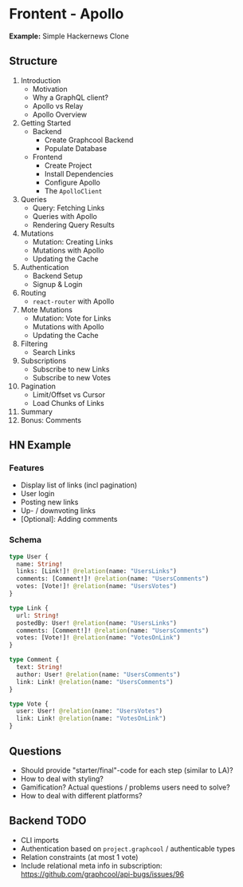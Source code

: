 # Frontent - Apollo

**Example:** Simple Hackernews Clone

## Structure

1. Introduction
    - Motivation
    - Why a GraphQL client?
    - Apollo vs Relay
    - Apollo Overview
2. Getting Started
    - Backend
        - Create Graphcool Backend 
        - Populate Database
    - Frontend
        - Create Project 
        - Install Dependencies
        - Configure Apollo
        - The `ApolloClient`
3. Queries
    - Query: Fetching Links
    - Queries with Apollo
    - Rendering Query Results
4. Mutations
    - Mutation: Creating Links
    - Mutations with Apollo
    - Updating the Cache
5. Authentication
    - Backend Setup
    - Signup & Login
6. Routing
    - `react-router` with Apollo
7. Mote Mutations
    - Mutation: Vote for Links
    - Mutations with Apollo
    - Updating the Cache
8. Filtering
    - Search Links
9. Subscriptions
    - Subscribe to new Links
    - Subscribe to new Votes
10. Pagination
    - Limit/Offset vs Cursor 
    - Load Chunks of Links
11. Summary 
12. Bonus: Comments


## HN Example

### Features

- Display list of links (incl pagination)
- User login
- Posting new links
- Up- / downvoting links
- [Optional]: Adding comments


### Schema

```graphql
type User {
  name: String!
  links: [Link!]! @relation(name: "UsersLinks")
  comments: [Comment!]! @relation(name: "UsersComments")
  votes: [Vote!]! @relation(name: "UsersVotes")
}

type Link { 
  url: String!
  postedBy: User! @relation(name: "UsersLinks")
  comments: [Comment!]! @relation(name: "UsersComments")
  votes: [Vote!]! @relation(name: "VotesOnLink")
}

type Comment {
  text: String!
  author: User! @relation(name: "UsersComments")
  link: Link! @relation(name: "UsersComments")
}

type Vote {
  user: User! @relation(name: "UsersVotes")
  link: Link! @relation(name: "VotesOnLink")
}
```

## Questions

- Should provide "starter/final"-code for each step (similar to LA)?
- How to deal with styling?
- Gamification? Actual questions / problems users need to solve?
- How to deal with different platforms?

## Backend TODO

- CLI imports
- Authentication based on `project.graphcool` / authenticable types
- Relation constraints (at most 1 vote)
- Include relational meta info in subscription: https://github.com/graphcool/api-bugs/issues/96




